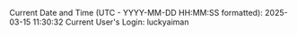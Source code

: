 Current Date and Time (UTC - YYYY-MM-DD HH:MM:SS formatted): 2025-03-15 11:30:32
Current User's Login: luckyaiman
